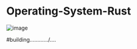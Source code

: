 # Operating-System-Rust
![image](https://github.com/ranjan2829/Operating-System-Rust/assets/73215366/bcf8c3b5-25a4-4dce-83a0-ba83408bb1a7)

#building............/....
